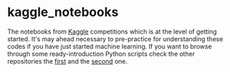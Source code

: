 # kaggle_notebooks
The notebooks from [Kaggle](https://www.kaggle.com) competitions which is at the level of getting started. It's may ahead necessary to pre-practice for understanding these codes if you have just started machine learning. If you want to browse through some ready-introduction Python scripts check the other repositories the [first](https://github.com/drkbluescience/Python-forML) and the [second](https://github.com/drkbluescience/intro_DL) one.

